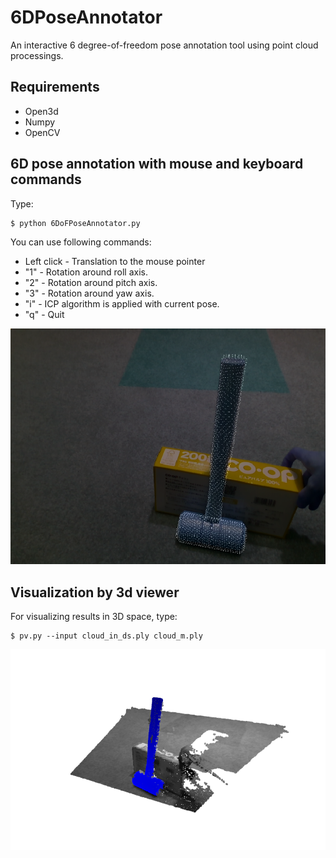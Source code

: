 # 6DPoseAnnotator

An interactive 6 degree-of-freedom pose annotation tool using point cloud processings.

## Requirements
- Open3d
- Numpy
- OpenCV

## 6D pose annotation with mouse and keyboard commands

Type:
```
$ python 6DoFPoseAnnotator.py
```

You can use following commands: 

- Left click - Translation to the mouse pointer
- "1" - Rotation around roll axis.
- "2" - Rotation around pitch axis.
- "3" - Rotation around yaw axis.
- "i" - ICP algorithm is applied with current pose.
- "q" - Quit

![2DView](./data/screenshot_2d_view.png)

## Visualization by 3d viewer

For visualizing results in 3D space, type:
```
$ pv.py --input cloud_in_ds.ply cloud_m.ply
```

![3DView](./data/screenshot_3d_view.png)